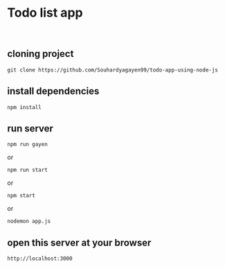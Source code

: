 # Todo list app
<br>

## cloning project

```
git clone https://github.com/Souhardyagayen99/todo-app-using-node-js
```

## install dependencies

```
npm install
```

## run server

```
npm run gayen
```

<p>or</p>

```
npm run start

```
<p>or</p>

```
npm start
```

<p>or</p>

```
nodemon app.js
```

## open this server at your browser

```
http://localhost:3000
```
